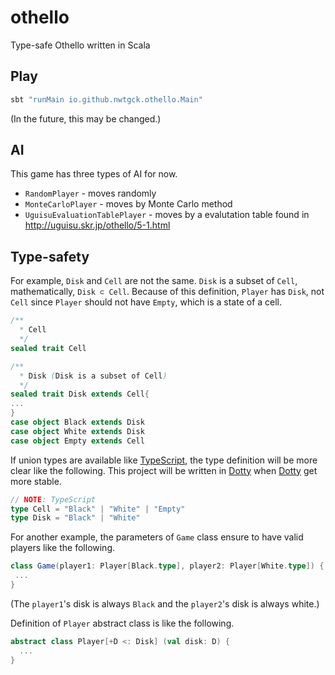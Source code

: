 # othello
Type-safe Othello written in Scala

## Play

```bash
sbt "runMain io.github.nwtgck.othello.Main"
```

(In the future, this may be changed.)

## AI

This game has three types of AI for now.

* `RandomPlayer` - moves randomly
* `MonteCarloPlayer` - moves by  Monte Carlo method
* `UguisuEvaluationTablePlayer` - moves by a evalutation table found in <http://uguisu.skr.jp/othello/5-1.html>

## Type-safety

For example, `Disk` and `Cell` are not the same. `Disk` is a subset of `Cell`, mathematically, `Disk ⊂ Cell`.
Because of this definition, `Player` has `Disk`, not `Cell` since `Player` should not have `Empty`, which is a state of a cell.

```scala
/**
  * Cell
  */
sealed trait Cell

/**
  * Disk (Disk is a subset of Cell)
  */
sealed trait Disk extends Cell{
...
}
case object Black extends Disk
case object White extends Disk
case object Empty extends Cell
```

If union types are available like [TypeScript], the type definition will be more clear like the following.
This project will be written in [Dotty] when [Dotty] get more stable.

[TypeScript]: https://www.typescriptlang.org/
[Dotty]: http://dotty.epfl.ch/

```ts
// NOTE: TypeScript
type Cell = "Black" | "White" | "Empty"
type Disk = "Black" | "White"
```


For another example, the parameters of `Game` class ensure to have valid players like the following.

```scala
class Game(player1: Player[Black.type], player2: Player[White.type]) {
 ...
}
```

(The `player1`'s disk is always `Black` and the `player2`'s disk is always white.)

Definition of `Player` abstract class is like the following.
```scala
abstract class Player[+D <: Disk] (val disk: D) {
  ...
}
```


